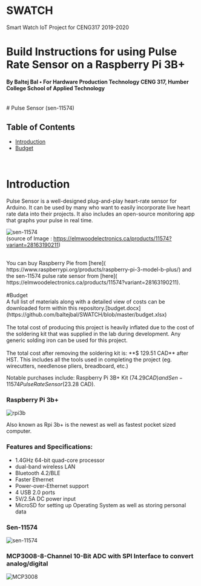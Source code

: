 # SWATCH
Smart Watch IoT Project for CENG317 2019-2020
# Build Instructions for using Pulse Rate Sensor on a Raspberry Pi 3B+
####            By Baltej Bal • For Hardware Production Technology CENG 317, Humber College School of Applied Technology

<br />
 # Pulse Sensor (sen-11574)
<br/>

## Table of Contents
- [Introduction](#Introduction)
- [Budget](#Budget)

<br />

# Introduction
Pulse Sensor is a well-designed plug-and-play heart-rate sensor for Arduino. It can be used by many who want to easily incorporate live heart rate data into their projects. It also includes an open-source monitoring app that graphs your pulse in real time.

![sen-11574](https://cdn.shopify.com/s/files/1/0915/1182/products/11574-01_2048x.jpg?v=1473879996)
<br/>
(source of Image : https://elmwoodelectronics.ca/products/11574?variant=28163190211)

<br/>
You can buy Raspberry Pie from [here]( https://www.raspberrypi.org/products/raspberry-pi-3-model-b-plus/)
and  the sen-11574 pulse rate sensor from [here]( https://elmwoodelectronics.ca/products/11574?variant=28163190211).
<br/>
<br/>
#Budget
<br/>
A full list of materials along with a detailed view of costs can be downloaded form within this repository.[budget.docx](https://github.com/baltejbal/SWATCH/blob/master/budget.xlsx)<br/>
<br/>
The total cost of producing this project is heavily inflated due to the cost of the soldering kit that was supplied in the lab during
development. Any generic solding iron can be used for this project.</br>
<br/>
The total cost after removing the soldering kit is: **$ 129.51 CAD** after HST. This includes all the tools used in completing the project (eg. wirecutters, needlenose pliers, breadboard, etc.)</br>

Notable purchases include: Raspberry Pi 3B+ Kit ($74.29 CAD) and Sen-11574 Pulse Rate Sensor ($23.28 CAD).
</br>
### Raspberry Pi 3b+

![rpi3b](https://user-images.githubusercontent.com/42980862/49776194-078b5d00-fcc9-11e8-8d61-f96a17dfd31c.PNG)

Also known as Rpi 3b+ is the newest as well as fastest pocket sized computer. 

### Features and Specifications:
- 1.4GHz 64-bit quad-core processor
- dual-band wireless LAN
- Bluetooth 4.2/BLE
- Faster Ethernet
- Power-over-Ethernet support 
- 4 USB 2.0 ports
- 5V/2.5A DC power input
- MicroSD for setting up Operating System as well as storing personal data

### Sen-11574 

![sen-11574](https://cdn.shopify.com/s/files/1/0915/1182/products/11574-01_2048x.jpg?v=1473879996)

### MCP3008-8-Channel 10-Bit ADC with SPI Interface to convert analog/digital
![MCP3008](https://images-na.ssl-images-amazon.com/images/I/518Ka7SmitL._SL1000_.jpg)
